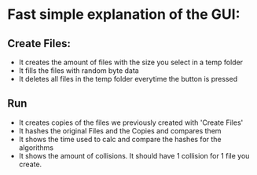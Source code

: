 # Fast simple explanation of the GUI:
## Create Files:
- It creates the amount of files with the size you select in a temp folder
- It fills the files with random byte data
- It deletes all files in the temp folder everytime the button is pressed

## Run
- It creates copies of the files we previously created with 'Create Files'
- It hashes the original Files and the Copies and compares them
- It shows the time used to calc and compare the hashes for the algorithms
- It shows the amount of collisions. It should have 1 collision for 1 file you create. 
